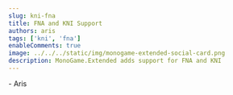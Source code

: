 ```yaml
---
slug: kni-fna
title: FNA and KNI Support
authors: aris
tags: ['kni', 'fna']
enableComments: true
image: ../../../static/img/monogame-extended-social-card.png
description: MonoGame.Extended adds support for FNA and KNI
---
```



<!-- truncated -->

\- Aris
